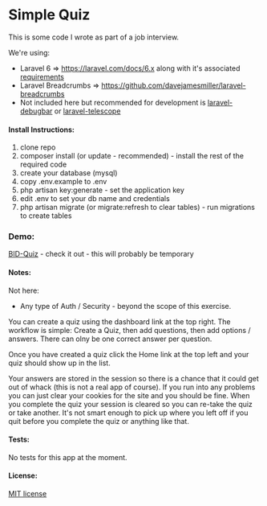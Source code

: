 # Simple Quiz

This is some code I wrote as part of a job interview.

We're using:

* Laravel 6 => https://laravel.com/docs/6.x along with it's associated [requirements](https://laravel.com/docs/6.x#server-requirements) 
* Laravel Breadcrumbs => https://github.com/davejamesmiller/laravel-breadcrumbs
* Not included here but recommended for development is [laravel-debugbar](https://github.com/barryvdh/laravel-debugbar) or [laravel-telescope](https://laravel.com/docs/6.x/telescope)

#### Install Instructions:

1) clone repo
2) composer install (or update - recommended) - install the rest of the required code
3) create your database (mysql)
4) copy .env.example to .env
5) php artisan key:generate - set the application key 
6) edit .env to set your db name and credentials
7) php artisan migrate (or migrate:refresh to clear tables) - run migrations to create tables

### Demo:

[BID-Quiz](http://unclerico82.com) - check it out - this will probably be temporary

#### Notes:

Not here:

- Any type of Auth / Security - beyond the scope of this exercise.

You can create a quiz using the dashboard link at the top right.
The workflow is simple:
Create a Quiz, then add questions, then add options / answers.
There can olny be one correct answer per question.

Once you have created a quiz click the Home link at the top left and your quiz should show up in the list.

Your answers are stored in the session so there is a chance that it could get out of whack (this is not a real app of course).  If you run into any problems you can just clear your cookies for the site and you should be fine.  When you complete the quiz your session is cleared so you can re-take the quiz or take another.  It's not smart enough to pick up where you left off if you quit before you complete the quiz or anything like that.

#### Tests:

No tests for this app at the moment.

#### License:

[MIT license](http://opensource.org/licenses/MIT)
